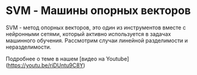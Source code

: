 # SVM - Машины опорных векторов
SVM - метод опорных векторов, это один из инструментов вместе с нейронными сетями, который активно используется в задачах машинного обучения. Рассмотрим случаи линейной разделимости и неразделимости.

Подробнее о теме в нашем [видео на Youtube] (https://youtu.be/riDUntu9C8Y) 
